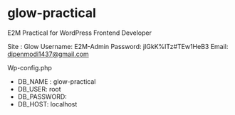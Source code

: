 # glow-practical
E2M Practical for WordPress Frontend Developer

Site : Glow
Username: E2M-Admin
Password: jIGkK%lTz#TEw1HeB3
Email: dipenmodi1437@gmail.com

Wp-config.php
- DB_NAME : glow-practical
- DB_USER: root
- DB_PASSWORD:
- DB_HOST: localhost